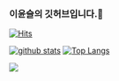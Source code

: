 ### 이윤슬의 깃허브입니다.👋
[![Hits](https://hits.seeyoufarm.com/api/count/incr/badge.svg?url=https%3A%2F%2Fgithub.com%2F941-life)](https://hits.seeyoufarm.com)
<!--
**shinplest/shinplest** is a ✨ _special_ ✨ repository because its `README.md` (this file) appears on your GitHub profile.

Here are some ideas to get you started:

- 🔭 I’m currently working on ...
- 🌱 I’m currently learning ...
- 👯 I’m looking to collaborate on ...
- 🤔 I’m looking for help with ...
- 💬 Ask me about ...
- 📫 How to reach me: ...
- 😄 Pronouns: ...
- ⚡ Fun fact: ...
-->

[![github stats](https://github-readme-stats.vercel.app/api?username=941-life&show_icons=true&hide_border=true)](https://github.com/shinplest)
[![Top Langs](https://github-readme-stats.vercel.app/api/top-langs/?username=941-life&layout=compact)](https://github.com/941-life)

<a href="" target="_blank"><img src="https://img.shields.io/badge/Android-3DDC84?style=flat-square&logo=Android&logoColor=white"/></a>
